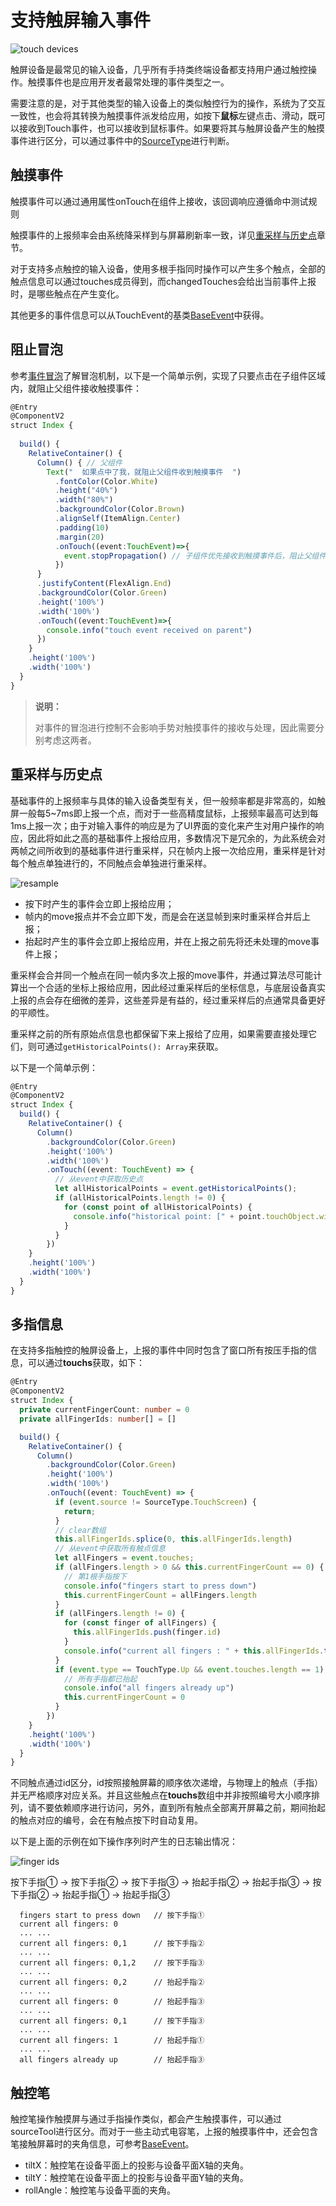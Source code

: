 # 支持触屏输入事件
<!--Kit: ArkUI-->
<!--Subsystem: ArkUI-->
<!--Owner: @jiangtao92-->
<!--Designer: @piggyguy-->
<!--Tester: @songyanhong-->
<!--Adviser: @HelloCrease-->

![touch devices](figures/touch-devices.png)

触屏设备是最常见的输入设备，几乎所有手持类终端设备都支持用户通过触控操作。触摸事件也是应用开发者最常处理的事件类型之一。

需要注意的是，对于其他类型的输入设备上的类似触控行为的操作，系统为了交互一致性，也会将其转换为触摸事件派发给应用，如按下**鼠标**左键点击、滑动，既可以接收到Touch事件，也可以接收到鼠标事件。如果要将其与触屏设备产生的触摸事件进行区分，可以通过事件中的[SourceType](../reference/apis-arkui/arkui-ts/ts-gesture-settings.md#sourcetype枚举说明8)进行判断。


## 触摸事件

触摸事件可以通过通用属性onTouch在组件上接收，该回调响应遵循命中测试规则

触摸事件的上报频率会由系统降采样到与屏幕刷新率一致，详见[重采样与历史点](#重采样与历史点)章节。

对于支持多点触控的输入设备，使用多根手指同时操作可以产生多个触点，全部的触点信息可以通过touches成员得到，而changedTouches会给出当前事件上报时，是哪些触点在产生变化。

其他更多的事件信息可以从TouchEvent的基类[BaseEvent](../reference/apis-arkui/arkui-ts/ts-gesture-customize-judge.md#baseevent对象说明8)中获得。


## 阻止冒泡

参考[事件冒泡](./arkts-interaction-basic-principles.md#事件冒泡)了解冒泡机制，以下是一个简单示例，实现了只要点击在子组件区域内，就阻止父组件接收触摸事件：

```typescript
@Entry
@ComponentV2
struct Index {
  
  build() {
    RelativeContainer() {
      Column() { // 父组件
        Text("  如果点中了我，就阻止父组件收到触摸事件  ")
          .fontColor(Color.White)
          .height("40%")
          .width("80%")
          .backgroundColor(Color.Brown)
          .alignSelf(ItemAlign.Center)
          .padding(10)
          .margin(20)
          .onTouch((event:TouchEvent)=>{
            event.stopPropagation() // 子组件优先接收到触摸事件后，阻止父组件接收事件
          })
      }
      .justifyContent(FlexAlign.End)
      .backgroundColor(Color.Green)
      .height('100%')
      .width('100%')
      .onTouch((event:TouchEvent)=>{
        console.info("touch event received on parent")
      })
    }
    .height('100%')
    .width('100%')
  }
}
```

> **说明：**
>
> 对事件的冒泡进行控制不会影响手势对触摸事件的接收与处理，因此需要分别考虑这两者。


## 重采样与历史点

基础事件的上报频率与具体的输入设备类型有关，但一般频率都是非常高的，如触屏一般每5~7ms即上报一个点，而对于一些高精度鼠标，上报频率最高可达到每1ms上报一次；由于对输入事件的响应是为了UI界面的变化来产生对用户操作的响应，因此将如此之高的基础事件上报给应用，多数情况下是冗余的，为此系统会对两帧之间所收到的基础事件进行重采样，只在帧内上报一次给应用，重采样是针对每个触点单独进行的，不同触点会单独进行重采样。

![resample](figures/events-resample.png)

- 按下时产生的事件会立即上报给应用；
- 帧内的move报点并不会立即下发，而是会在送显帧到来时重采样合并后上报；
- 抬起时产生的事件会立即上报给应用，并在上报之前先将还未处理的move事件上报；

重采样会合并同一个触点在同一帧内多次上报的move事件，并通过算法尽可能计算出一个合适的坐标上报给应用，因此经过重采样后的坐标信息，与底层设备真实上报的点会存在细微的差异，这些差异是有益的，经过重采样后的点通常具备更好的平顺性。

重采样之前的所有原始点信息也都保留下来上报给了应用，如果需要直接处理它们，则可通过`getHistoricalPoints(): Array`来获取。

以下是一个简单示例：

```typescript
@Entry
@ComponentV2
struct Index {
  build() {
    RelativeContainer() {
      Column()
        .backgroundColor(Color.Green)
        .height('100%')
        .width('100%')
        .onTouch((event: TouchEvent) => {
          // 从event中获取历史点
          let allHistoricalPoints = event.getHistoricalPoints();
          if (allHistoricalPoints.length != 0) {
            for (const point of allHistoricalPoints) {
              console.info("historical point: [" + point.touchObject.windowX + ", " + point.touchObject.windowY + "]")
            }
          }
        })
    }
    .height('100%')
    .width('100%')
  }
}
```

## 多指信息

在支持多指触控的触屏设备上，上报的事件中同时包含了窗口所有按压手指的信息，可以通过**touchs**获取，如下：

```typescript
@Entry
@ComponentV2
struct Index {
  private currentFingerCount: number = 0
  private allFingerIds: number[] = []

  build() {
    RelativeContainer() {
      Column()
        .backgroundColor(Color.Green)
        .height('100%')
        .width('100%')
        .onTouch((event: TouchEvent) => {
          if (event.source != SourceType.TouchScreen) {
            return;
          }
          // clear数组
          this.allFingerIds.splice(0, this.allFingerIds.length)
          // 从event中获取所有触点信息
          let allFingers = event.touches;
          if (allFingers.length > 0 && this.currentFingerCount == 0) {
            // 第1根手指按下
            console.info("fingers start to press down")
            this.currentFingerCount = allFingers.length
          }
          if (allFingers.length != 0) {
            for (const finger of allFingers) {
              this.allFingerIds.push(finger.id)
            }
            console.info("current all fingers : " + this.allFingerIds.toString())
          }
          if (event.type == TouchType.Up && event.touches.length == 1) {
            // 所有手指都已抬起
            console.info("all fingers already up")
            this.currentFingerCount = 0
          }
        })
    }
    .height('100%')
    .width('100%')
  }
}
```

不同触点通过id区分，id按照接触屏幕的顺序依次递增，与物理上的触点（手指）并无严格顺序对应关系。并且这些触点在**touchs**数组中并非按照编号大小顺序排列，请不要依赖顺序进行访问，另外，直到所有触点全部离开屏幕之前，期间抬起的触点对应的编号，会在有触点按下时自动复用。

以下是上面的示例在如下操作序列时产生的日志输出情况：

![finger ids](figures/finger_ids.png)

按下手指① -> 按下手指② -> 按下手指③ -> 抬起手指② -> 抬起手指③ -> 按下手指② -> 抬起手指① -> 抬起手指③

```
  fingers start to press down   // 按下手指①
  current all fingers: 0
  ... ...
  current all fingers: 0,1      // 按下手指②
  ... ...
  current all fingers: 0,1,2    // 按下手指③
  ... ...
  current all fingers: 0,2      // 抬起手指②
  ... ...
  current all fingers: 0        // 抬起手指③
  ... ...
  current all fingers: 0,1      // 按下手指③
  ... ...
  current all fingers: 1        // 抬起手指①
  ... ...
  all fingers already up        // 抬起手指③
```


## 触控笔

触控笔操作触摸屏与通过手指操作类似，都会产生触摸事件，可以通过sourceTool进行区分。而对于一些主动式电容笔，上报的触摸事件中，还会包含笔接触屏幕时的夹角信息，可参考[BaseEvent](../reference/apis-arkui/arkui-ts/ts-gesture-customize-judge.md#baseevent对象说明8)。

- tiltX：触控笔在设备平面上的投影与设备平面X轴的夹角。
- tiltY：触控笔在设备平面上的投影与设备平面Y轴的夹角。
- rollAngle：触控笔与设备平面的夹角。

